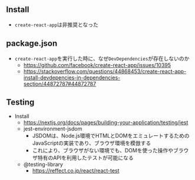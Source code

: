 ## Install
* `create-react-app`は非推奨となった

## package.json
* `create-react-app`を実行した時に、なぜ`DevDependencies`が存在しないのか
  * https://github.com/facebook/create-react-app/issues/10395
  * https://stackoverflow.com/questions/44868453/create-react-app-install-devdepencies-in-dependencies-section/44872787#44872787

## Testing
* Install
  * https://nextjs.org/docs/pages/building-your-application/testing/jest
  * jest-environment-jsdom
    * JSDOMは、Node.js環境でHTMLとDOMをエミュレートするためのJavaScriptの実装であり、ブラウザ環境を模倣する
    * これにより、ブラウザがない環境でも、DOMを使った操作やブラウザ特有のAPIを利用したテストが可能になる
  * @testing-library
    * https://reffect.co.jp/react/react-test
